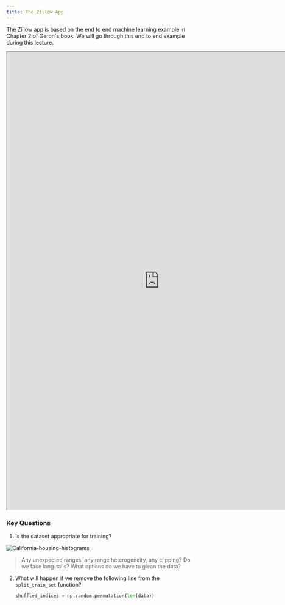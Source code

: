 ```yaml
---
title: The Zillow App
---
```


The Zillow app is based on the end to end machine learning example in Chapter 2 of Geron's book. We will go through this end to end example during this lecture. 

<iframe src="https://nbviewer.jupyter.org/github/pantelis/handson-ml/blob/master/02_end_to_end_machine_learning_project.ipynb" width="800" height="1200"></iframe>


### Key Questions

1. Is the dataset appropriate for training?

![California-housing-histograms](images/california-housing-histograms.png)

> Any unexpected ranges, any range heterogeneity, any clipping?
> Do we face long-tails?
> What options do we have to glean the data?

2. What will happen if we remove the following line from the ```split_train_set``` function?
 
    ```python
    shuffled_indices = np.random.permutation(len(data))
    ```
